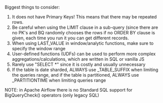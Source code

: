 Biggest things to consider:
1. It does not have Primary Keys! This means that there may be repeated rows.
2. Be careful when using the LIMIT clause in a sub-query (since there are no PK's and BQ randomly chooses the rows if no ORDER BY clause is given, each time you run it you can get different records.
3. When using LAST_VALUE in window/analytic functions, make sure to specify the window range
4. User-defined functions (UDFs) can be used to perform more complex aggregations/calculations, which are written in SQL or vanilla JS
5. Rarely use "SELECT *" since it is costly and usually unnecessary
6. If the table is date sharded, ALWAYS use _TABLE_SUFFIX when limiting the queries range, and if the table is partitioned, ALWAYS use _PARTITIONTIME when limiting queries range

NOTE: in Apache Airflow there is no Standard SQL support for BigQueryCheck() operators (only legacy SQL)
